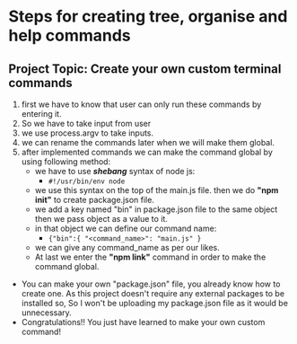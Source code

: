 # Steps for creating tree, organise and help commands
## Project Topic: Create your own custom terminal commands

1. first we have to know that user can only run these commands by entering it.
2. So we have to take input from user
3. we use process.argv to take inputs.
4. we can rename the commands later when we will make them global.
5. after implemented commands we can make the command global by using following method:
    - we have to use ***shebang*** syntax of node js: 
        - `#!/usr/bin/env node` 
    - we use this syntax on the top of the main.js file.
    then we do **"npm init"** to create package.json file.
    - we add a key named "bin" in package.json file to the same object then we pass object as a value to it.
    - in that object we can define our command name: 
        - `{"bin":{
            "<command_name>": "main.js"
        }`
    - we can give any command_name as per our likes.
    - At last we enter the **"npm link"** command in order to make the command global.
- You can make your own "package.json" file, you already know how to create one. As this project doesn't require any external packages to be installed so, So I won't be uploading my package.json file as it would be unnecessary.
- Congratulations!! You just have learned to make your own custom command!